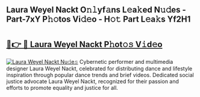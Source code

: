 ## Laura Weyel Nackt O𝚗𝚕yf𝚊ns L𝚎a𝚔ed N𝚞𝚍es - Part-7xY P𝚑𝚘tos Vi𝚍𝚎o - H𝚘𝚝 Part L𝚎a𝚔s Yf2H1

# <h2><a href="http://kf8gcy7.oniu.top/?m=Laura+Weyel+Nackt">🔗👉 🔴 Laura Weyel Nackt P𝚑ot𝚘𝚜 V𝚒d𝚎o</a></h2>

[![Laura Weyel Nackt Nu𝚍e𝚜](https://i.imgur.com/0qMVB7G.gif)](http://kf8gcy7.oniu.top/?m=Laura+Weyel+Nackt)
Cybernetic performer and multimedia designer Laura Weyel Nackt, celebrated for distributing dance and lifestyle inspiration through popular dance trends and brief videos. Dedicated social justice advocate Laura Weyel Nackt, recognized for their passion and efforts to promote equality and justice for all.  
